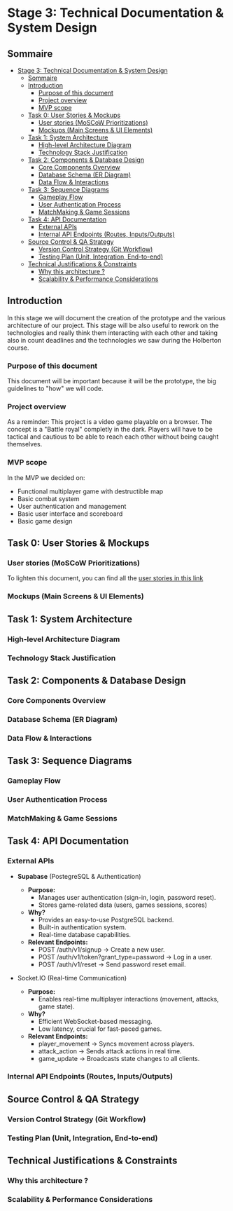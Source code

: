 # Stage 3: Technical Documentation & System Design

## Sommaire

- [Stage 3: Technical Documentation \& System Design](#stage-3-technical-documentation--system-design)
  - [Sommaire](#sommaire)
  - [Introduction](#introduction)
    - [Purpose of this document](#purpose-of-this-document)
    - [Project overview](#project-overview)
    - [MVP scope](#mvp-scope)
  - [Task 0: User Stories \& Mockups](#task-0-user-stories--mockups)
    - [User stories (MoSCoW Prioritizations)](#user-stories-moscow-prioritizations)
    - [Mockups (Main Screens \& UI Elements)](#mockups-main-screens--ui-elements)
  - [Task 1: System Architecture](#task-1-system-architecture)
    - [High-level Architecture Diagram](#high-level-architecture-diagram)
    - [Technology Stack Justification](#technology-stack-justification)
  - [Task 2: Components \& Database Design](#task-2-components--database-design)
    - [Core Components Overview](#core-components-overview)
    - [Database Schema (ER Diagram)](#database-schema-er-diagram)
    - [Data Flow \& Interactions](#data-flow--interactions)
  - [Task 3: Sequence Diagrams](#task-3-sequence-diagrams)
    - [Gameplay Flow](#gameplay-flow)
    - [User Authentication Process](#user-authentication-process)
    - [MatchMaking \& Game Sessions](#matchmaking--game-sessions)
  - [Task 4: API Documentation](#task-4-api-documentation)
    - [External APIs](#external-apis)
    - [Internal API Endpoints (Routes, Inputs/Outputs)](#internal-api-endpoints-routes-inputsoutputs)
  - [Source Control \& QA Strategy](#source-control--qa-strategy)
    - [Version Control Strategy (Git Workflow)](#version-control-strategy-git-workflow)
    - [Testing Plan (Unit, Integration, End-to-end)](#testing-plan-unit-integration-end-to-end)
  - [Technical Justifications \& Constraints](#technical-justifications--constraints)
    - [Why this architecture ?](#why-this-architecture-)
    - [Scalability \& Performance Considerations](#scalability--performance-considerations)


## Introduction

In this stage we will document the creation of the prototype and the various architecture of our project. This stage will be also useful to rework on the technologies and really think them interacting with each other and taking also in count deadlines and the technologies we saw during the Holberton course.

### Purpose of this document

This document will be important because it will be the prototype, the big guidelines to "how" we will code.

### Project overview

As a reminder: This project is a video game playable on a browser.
The concept is a "Battle royal" completly in the dark. Players will have to be tactical and cautious to be able to reach each other without being caught themselves.

### MVP scope

In the MVP we decided on:
- Functional multiplayer game with destructible map
- Basic combat system
- User authentication and management
- Basic user interface and scoreboard
- Basic game design

## Task 0: User Stories & Mockups

### User stories (MoSCoW Prioritizations)


To lighten this document, you can find all the [user stories in this link](./User_stories.md)

### Mockups (Main Screens & UI Elements)

## Task 1: System Architecture

### High-level Architecture Diagram

### Technology Stack Justification

## Task 2: Components & Database Design

### Core Components Overview

### Database Schema (ER Diagram)

### Data Flow & Interactions

## Task 3: Sequence Diagrams

### Gameplay Flow

### User Authentication Process

### MatchMaking & Game Sessions

## Task 4: API Documentation

### External APIs

- **Supabase** (PostegreSQL & Authentication)
  
  - **Purpose:**
    - Manages user authentication (sign-in, login, password reset).
    - Stores game-related data (users, games sessions, scores)
  - **Why?**
    - Provides an easy-to-use PostgreSQL backend.
    - Built-in authentication system.
    - Real-time database capabilities.
  - **Relevant Endpoints:**
    - POST /auth/v1/signup → Create a new user.
    - POST /auth/v1/token?grant_type=password → Log in a user.
    - POST /auth/v1/reset → Send password reset email.
- Socket.IO (Real-time Communication)
  - **Purpose:**
    - Enables real-time multiplayer interactions (movement, attacks, game state).
  - **Why?**
    - Efficient WebSocket-based messaging.
    - Low latency, crucial for fast-paced games.
  - **Relevant Endpoints:**
    - player_movement → Syncs movement across players.
    - attack_action → Sends attack actions in real time.
    - game_update → Broadcasts state changes to all clients.

### Internal API Endpoints (Routes, Inputs/Outputs)

## Source Control & QA Strategy

### Version Control Strategy (Git Workflow)

### Testing Plan (Unit, Integration, End-to-end)

## Technical Justifications & Constraints

### Why this architecture ?

### Scalability & Performance Considerations